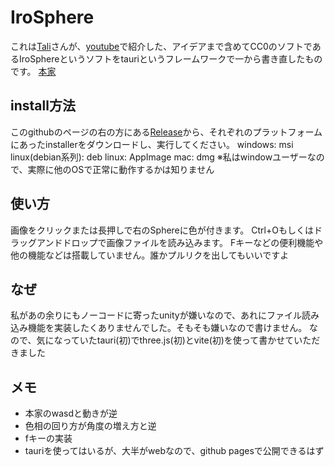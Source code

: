 # IroSphere

これは[Tali](https://github.com/TaliPhoto)さんが、[youtube](https://youtu.be/jrCr4j_qdPo)で紹介した、アイデアまで含めてCC0のソフトであるIroSphereというソフトをtauriというフレームワークで一から書き直したものです。
[本家](https://github.com/TaliPhoto/IroSphere)

## install方法
このgithubのページの右の方にある[Release](https://github.com/oligami-0424/IroSphere/releases)から、それぞれのプラットフォームにあったinstallerをダウンロードし、実行してください。
windows: msi
linux(debian系列): deb 
linux: AppImage
mac: dmg
※私はwindowユーザーなので、実際に他のOSで正常に動作するかは知りません

## 使い方
画像をクリックまたは長押しで右のSphereに色が付きます。
Ctrl+Oもしくはドラッグアンドドロップで画像ファイルを読み込みます。
Fキーなどの便利機能や他の機能などは搭載していません。誰かプルリクを出してもいいですよ

## なぜ
私があの余りにもノーコードに寄ったunityが嫌いなので、あれにファイル読み込み機能を実装したくありませんでした。そもそも嫌いなので書けません。
なので、気になっていたtauri(初)でthree.js(初)とvite(初)を使って書かせていただきました

## メモ
- 本家のwasdと動きが逆
- 色相の回り方が角度の増え方と逆
- fキーの実装
- tauriを使ってはいるが、大半がwebなので、github pagesで公開できるはず
